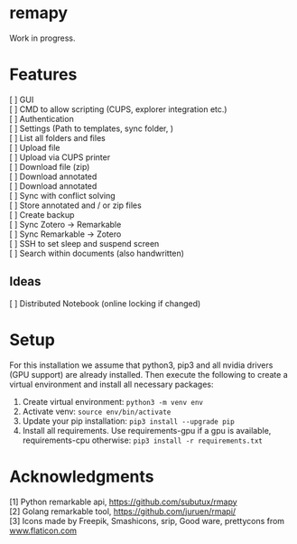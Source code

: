 # remapy

Work in progress.

# Features
[ ] GUI <br />
[ ] CMD to allow scripting (CUPS, explorer integration etc.)<br />
[ ] Authentication <br />
[ ] Settings (Path to templates, sync folder, ) <br />
[ ] List all folders and files <br />
[ ] Upload file <br />
[ ] Upload via CUPS printer <br />
[ ] Download file (zip) <br />
[ ] Download annotated <br />
[ ] Download annotated <br />
[ ] Sync with conflict solving <br />
[ ] Store annotated and / or zip files <br />
[ ] Create backup <br />
[ ] Sync Zotero -> Remarkable <br />
[ ] Sync Remarkable -> Zotero <br />
[ ] SSH to set sleep and suspend screen <br />
[ ] Search within documents (also handwritten)

## Ideas
[ ] Distributed Notebook (online locking if changed)

# Setup
For this installation we assume that python3, pip3 and all nvidia drivers
(GPU support) are already installed. Then execute the following
to create a virtual environment and install all necessary packages:

1. Create virtual environment: ```python3 -m venv env```
2. Activate venv: ```source env/bin/activate```
3. Update your pip installation: ```pip3 install --upgrade pip```
4. Install all requirements. Use requirements-gpu if a gpu is available, requirements-cpu otherwise: ```pip3 install -r requirements.txt```


# Acknowledgments
[1] Python remarkable api, https://github.com/subutux/rmapy <br />
[2] Golang remarkable tool, https://github.com/juruen/rmapi/ <br />
[3] Icons made by Freepik, Smashicons, srip, Good ware, prettycons from www.flaticon.com <br />